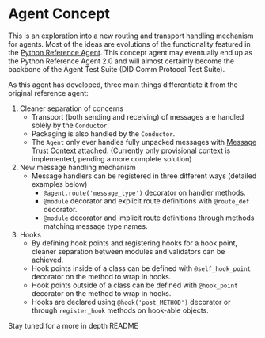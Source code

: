 Agent Concept
=============

This is an exploration into a new routing and transport handling mechanism for agents. Most of the ideas are evolutions
of the functionality featured in the [Python Reference Agent][1]. This concept agent may eventually end up as the Python
Reference Agent 2.0 and will almost certainly become the backbone of the Agent Test Suite (DID Comm Protocol Test
Suite).

As this agent has developed, three main things differentiate it from the original reference agent:

1. Cleaner separation of concerns
	- Transport (both sending and receiving) of messages are handled solely by the `Conductor`.
	- Packaging is also handled by the `Conductor`.
	- The `Agent` only ever handles fully unpacked messages with [Message Trust Context][2] attached. (Currently
		only provisional context is implemented, pending a more complete solution)
2. New message handling mechanism
	- Message handlers can be registered in three different ways (detailed examples below)
		- `@agent.route('message_type')` decorator on handler methods.
		- `@module` decorator and explicit route definitions with `@route_def` decorator.
		- `@module` decorator and implicit route definitions through methods matching message type names.
3. Hooks
	- By defining hook points and registering hooks for a hook point, cleaner separation between modules and validators
		can be achieved.
	- Hook points inside of a class can be defined with `@self_hook_point` decorator on the method to wrap in hooks.
	- Hook points outside of a class can be defined with `@hook_point` decorator on the method to wrap in hooks.
	- Hooks are declared using `@hook('post_METHOD')` decorator or through `register_hook` methods on hook-able objects.

[1]: https://github.com/hyperledger/indy-agent/tree/master/python
[2]: https://github.com/hyperledger/aries-rfcs/tree/master/concepts/0029-message-trust-contexts

Stay tuned for a more in depth README
